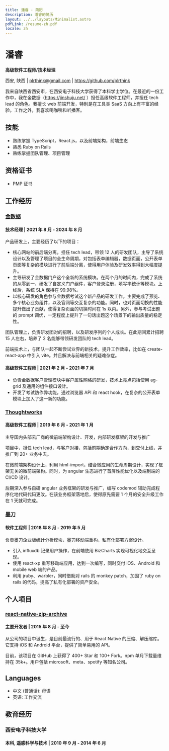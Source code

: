 ```yaml
---
title: 潘睿 - 简历
description: 潘睿的简历
layout: ../../layouts/Minimalist.astro
pdfLink: /resume-zh.pdf
locale: zh
---
```


# 潘睿

**高级软件工程师/技术经理**

西安, 陕西 | <plrthink@gmail.com> | <https://github.com/plrthink>

我来自陕西省西安市，在西安电子科技大学获得了本科学士学位。在最近的一份工作中，我在金数据（<https://jinshuju.net/> ）担任高级软件工程师，并担任 tech lead 的角色。我擅长 web 前端开发，特别是在工具类 SaaS 方向上有丰富的经验。工作之外，我喜欢喝咖啡和听播客。

## 技能
- 熟练掌握 TypeScript，React.js，以及前端架构，前端生态
- 熟悉 Ruby on Rails
- 熟练掌握团队管理、项目管理

## 资格证书
- PMP 证书

## 工作经历

### [金数据](https://jinshuju.net/)

#### 技术经理 | 2021 年 8 月 - 2024 年 8 月

产品研发上，主要经历了以下的项目：

- 核心网站的前后端分离。担任 tech lead，带领 12 人的研发团队，主导了系统设计以及管理了项目的全生命周期，对包括表单编辑器，数据页面，公开表单页面等复杂的模块进行了前后端分离，使得用户体验及研发效率得到大幅度提升。
- 主导研发了金数据门户这个全新的系统模块。在两个月的时间内，完成了系统的从零到一，研发了自定义门户组件，客户登录注册，填写率统计等模块。上线后，系统 SLA 保持在 99.98%。
- 以核心研发的角色参与金数据考试这个新产品的研发工作。主要完成了预览、多个核心业务组件，以及官网等交互复杂的功能。同时，也对页面切换的性能提升做出了贡献，使得复杂页面的切换时间在 1s 以内。另外，参与考试出题的 prompt 调优，一定程度上提升了一句话出题这个场景下的输出质量的稳定性。

团队管理上，负责研发团对的招聘，以及研发序列的个人成长。在此期间累计招聘 15 人左右，培养了 2 名能够带领研发团队的 tech lead。

前端技术上，与团队一起不断尝试业界的新技术，提升工作效率，比如在 create-react-app 中引入 vite。并且解决与前端相关的疑难杂症。

#### 高级软件工程师 | 2021 年 2 月 - 2021 年 7 月

- 负责金数据客户管理模块中客户属性网格的研发，技术上亮点包括使用 ag-grid 及通用的组件接口设计。
- 开发了考试防作弊功能，通过浏览器 API 和 react hook，在复杂的公开表单模块上加入了这一新的功能。

### [Thoughtworks](https://thoughtworks.com/)

#### 高级软件工程师 | 2019 年 6 月 - 2021 年 1 月

主导国内头部云厂商的微前端架构设计、开发，内部研发框架的开发与推广

项目中，担任 tech lead，与客户对接，包括前期确定合作方向，到交付上线，并推广到 20+ 业务中去。

在微前端架构设计上，利用 html-import，结合微应用的生命周期设计，实现了框架无关的微前端架构。同时，为 angular 生态进行了首屏性能优化以及端到端的 CI/CD 设计。

后期深入参与自研 angular 业务框架的研发与推广，编写 codemod 辅助完成程序化地代码代码更改。在该业务框架落地后，使得原先需要 1 个月的安全升级工作在 1 天就可完成。

### [墨刀](https://modao.cc/)

#### 软件工程师 | 2018 年 8 月 - 2019 年 5 月

负责墨刀企业版统计分析模块，墨刀移动端重构，私有化部署方案设计。

- 引入 influxdb 记录用户操作，在前端使用 BizCharts 实现可视化地交互呈现。
- 使用 react-xp 重写移动端应用，达到一次编写，同时交付 iOS、Android 和 mobile web 端的产品。
- 利用 jruby、warbler，同时借助对 rails 的 monkey patch，加固了 ruby on rails 的代码，提高了私有化部署的资产安全。

## 个人项目

### [react-native-zip-archive](https://github.com/mockingbot/react-native-zip-archive)

#### 主要开发者 | 2015 年 8 月 - 至今

从公司的项目中诞生，是目前最流行的、用于 React Native 的压缩、解压缩库。它支持 iOS 和 Android 平台，提供了简单易用的 API。

目前，该项目在 GitHub 上获得了 400+ Star 和 100+ Fork。npm 单月下载量维持在 35k+。用户包括 microsoft、meta、spotify 等知名公司。

## Languages

- 中文 (普通话): 母语
- 英语: 工作交流

## 教育经历

### 西安电子科技大学

#### 本科, 遥感科学与技术 | 2010 年 9 月 - 2014 年 6 月
